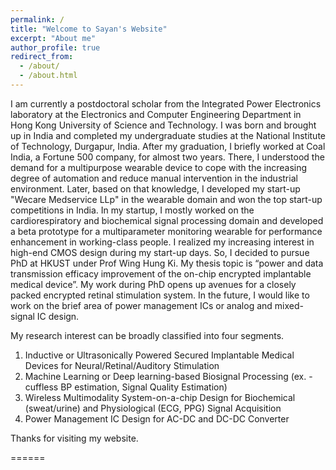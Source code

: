 ```yaml
---
permalink: /
title: "Welcome to Sayan's Website"
excerpt: "About me"
author_profile: true
redirect_from: 
  - /about/
  - /about.html
---
```

I am currently a postdoctoral scholar from the Integrated Power Electronics laboratory at the Electronics and Computer Engineering Department in Hong Kong University of Science and Technology. I was born and brought up in India and completed my undergraduate studies at the National Institute of Technology, Durgapur, India. After my graduation, I briefly worked at Coal India, a Fortune 500 company, for almost two years. There, I understood the demand for a multipurpose wearable device to cope with the increasing degree of automation and reduce manual intervention in the industrial environment. Later, based on that knowledge, I developed my start-up "Wecare Medservice LLp" in the wearable domain and won the top start-up competitions in India. In my startup, I mostly worked on the cardiorespiratory and biochemical signal processing domain and developed a beta prototype for a multiparameter monitoring wearable for performance enhancement in working-class people. I realized my increasing interest in high-end CMOS design during my start-up days. So, I decided to pursue PhD at HKUST under Prof Wing Hung Ki. My thesis topic is “power and data transmission efficacy improvement of the on-chip encrypted implantable medical device”.  My work during PhD opens up avenues for a closely packed encrypted retinal stimulation system. In the future, I would like to work on the brief area of power management ICs or analog and mixed-signal IC design.

My research interest can be broadly classified into four segments.

1. Inductive or Ultrasonically Powered Secured Implantable Medical Devices for Neural/Retinal/Auditory Stimulation 
2. Machine Learning or Deep learning-based Biosignal Processing (ex. - cuffless BP estimation, Signal Quality Estimation)
3. Wireless Multimodality System-on-a-chip Design for Biochemical (sweat/urine) and Physiological (ECG, PPG) Signal Acquisition
4. Power Management IC Design for AC-DC and DC-DC Converter 

 
Thanks for visiting my website. 


======
